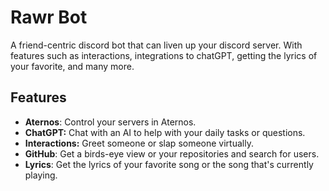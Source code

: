 # Rawr Bot

A friend-centric discord bot that can liven up your discord server. With features such as interactions, integrations to chatGPT, getting the lyrics of your favorite, and many more.

## Features

- **Aternos**: Control your servers in Aternos.
- **ChatGPT:** Chat with an AI to help with your daily tasks or questions.
- **Interactions:** Greet someone or slap someone virtually.
- **GitHub**: Get a birds-eye view or your repositories and search for users.
- **Lyrics**: Get the lyrics of your favorite song or the song that's currently playing.
